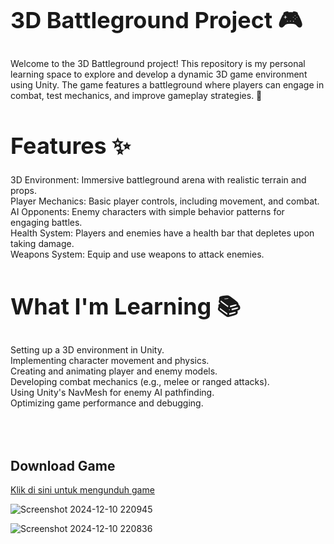 <h1 style="font-size: 36px;">3D Battleground Project 🎮</h1>

Welcome to the 3D Battleground project! This repository is my personal learning space to explore and develop a dynamic 3D game environment using Unity. The game features a battleground where players can engage in combat, test mechanics, and improve gameplay strategies. 🚀

<h1 style="font-size: 36px;">Features ✨</h1>
3D Environment: Immersive battleground arena with realistic terrain and props. <br>
Player Mechanics: Basic player controls, including movement, and combat. <br>
AI Opponents: Enemy characters with simple behavior patterns for engaging battles. <br>
Health System: Players and enemies have a health bar that depletes upon taking damage. <br>
Weapons System: Equip and use weapons to attack enemies. <br>


<h1 style="font-size: 36px;">What I'm Learning 📚</h1>
Setting up a 3D environment in Unity. <br>
Implementing character movement and physics. <br>
Creating and animating player and enemy models. <br>
Developing combat mechanics (e.g., melee or ranged attacks).<br>
Using Unity's NavMesh for enemy AI pathfinding.<br>
Optimizing game performance and debugging.
<br><br><br><br>


## Download Game
[Klik di sini untuk mengunduh game](https://drive.google.com/uc?export=download&id=1Dla9o_rbsYSf5t0ccpVvWkK2NJyb9ByJ)




![Screenshot 2024-12-10 220945](https://github.com/user-attachments/assets/3965f698-8eb1-4277-aea4-defd53370f3b)

![Screenshot 2024-12-10 220836](https://github.com/user-attachments/assets/d7fd3e39-26cd-4588-a71b-805244cd8e52)

